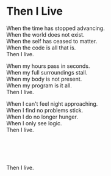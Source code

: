 # Then I Live

When the time has stopped advancing.  
When the world does not exist.  
When the self has ceased to matter.  
When the code is all that is.  
Then I live.  

When my hours pass in seconds.  
When my full surroundings stall.  
When my body is not present.  
When my program is it all.  
Then I live.  

When I can't feel night approaching.  
When I find no problems stick.  
When I do no longer hunger.  
When I only see logic.  
Then I live.  

\
\
\
\
Then I live.  
